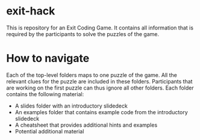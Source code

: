 # exit-hack
This is repository for an Exit Coding Game. It contains all information that is required by the participants to solve the puzzles of the game.

# How to navigate
Each of the top-level folders maps to one puzzle of the game. All the relevant clues for the puzzle are included in these folders. Participants that are working on the first puzzle can thus ignore all other folders. Each folder contains the following material:

* A slides folder with an introductory slidedeck
* An examples folder that contains example code from the introductory slidedeck
* A cheatsheet that provides additional hints and examples
* Potential additional material



